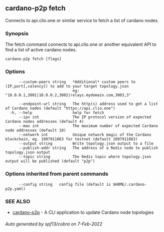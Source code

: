 ## cardano-p2p fetch

Connects to api.clio.one or similar service to fetch a list of cardano nodes.

### Synopsis


The fetch command connects to api.clio.one or another equivalent API to find a list of active
cardano nodes.

```
cardano-p2p fetch [flags]
```

### Options

```
      --custom-peers string   *Additional* custom peers to (IP,port[,valency]) to add to your target topology.json
                              eg: "10.0.0.1,3001|10.0.0.2,3002|relays.mydomain.com,3003,3"
                              
      --endpoint-url string   The http(s) address used to get a list of Cardano nodes (default "https://api.clio.one")
  -h, --help                  help for fetch
      --ipv int               The IP protocol version of expected Cardano nodes addresses (default 4)
      --max int               The maximum number of expected Cardano node addresses (default 10)
      --network int           Unique network magic of the Cardano blockchain, eg. 1097911063 for testnet (default 1097911063)
      --output string         Write topology.json output to a file
      --publish-addr string   The address of a Redis node to publish topology.json output
      --topic string          The Redis topic where topology.json output will be published (default "p2p")
```

### Options inherited from parent commands

```
      --config string   config file (default is $HOME/.cardano-p2p.yaml)
```

### SEE ALSO

* [cardano-p2p](cardano-p2p.md)	 - A CLI application to update Cardano node topologies

###### Auto generated by spf13/cobra on 7-Feb-2022
